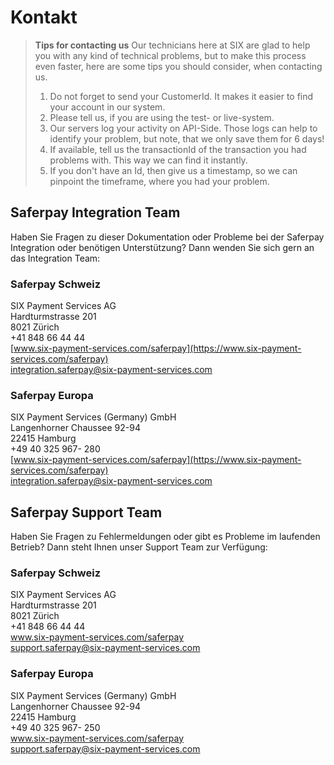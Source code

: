 # Kontakt

>
><i class="glyphicon glyphicon-hand-right"></i> **Tips for contacting us**
> Our technicians here at SIX are glad to help you with any kind of technical problems, but to make this process even faster, here are some tips you should consider, when contacting us.
>
> 1. Do not forget to send your CustomerId. It makes it easier to find your account in our system.
> 2. Please tell us, if you are using the test- or live-system.
> 3. Our servers log your activity on API-Side. Those logs can help to identify your problem, but note, that we only save them for 6 days!
> 4. If available, tell us the transactionId of the transaction you had problems with. This way we can find it instantly.
> 5. If you don't have an Id, then give us a timestamp, so we can pinpoint the timeframe, where you had your problem.
>

## Saferpay Integration Team

Haben Sie Fragen zu dieser Dokumentation oder Probleme bei der Saferpay Integration oder benötigen Unterstützung? Dann wenden Sie sich gern an das Integration Team:

### Saferpay Schweiz					

SIX Payment Services AG<br/>
Hardturmstrasse 201<br/>
8021 Zürich<br/>
+41 848 66 44 44<br/>
[www.six-payment-services.com/saferpay](https://www.six-payment-services.com/saferpay)<br/>
[integration.saferpay@six-payment-services.com](mailto:integration.saferpay@six-payment-services.com)


### Saferpay Europa

SIX Payment Services (Germany) GmbH<br/>
Langenhorner Chaussee 92-94<br/>
22415 Hamburg<br/>
+49 40 325 967- 280<br/>
[www.six-payment-services.com/saferpay](https://www.six-payment-services.com/saferpay)<br/>
[integration.saferpay@six-payment-services.com](mailto:integration.saferpay@six-payment-services.com)


## Saferpay Support Team
Haben Sie Fragen zu Fehlermeldungen oder gibt es Probleme im laufenden Betrieb? Dann steht Ihnen unser Support Team zur Verfügung:

### Saferpay Schweiz <br />
SIX Payment Services AG <br />
Hardturmstrasse 201 <br />
8021 Zürich <br />
+41 848 66 44 44 <br />
www.six-payment-services.com/saferpay <br /> 
support.saferpay@six-payment-services.com <br />

### Saferpay Europa
SIX Payment Services (Germany) GmbH <br />
Langenhorner Chaussee 92-94 <br />
22415 Hamburg <br />
+49 40 325 967- 250 <br />
www.six-payment-services.com/saferpay <br /> 
support.saferpay@six-payment-services.com <br />
